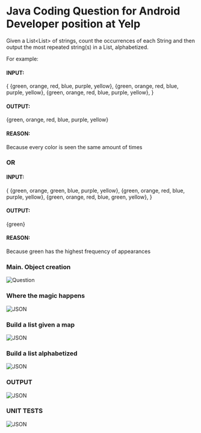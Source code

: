 # Java Coding Question for Android Developer position at Yelp

Given a List<List<String>> of strings, count the occurrences of each String and then output the most repeated string(s) in a List<String>, alphabetized.

For example:

#### INPUT:
{
    {green, orange, red, blue, purple, yellow},
    {green, orange, red, blue, purple, yellow},
    {green, orange, red, blue, purple, yellow},
}
#### OUTPUT:
{green, orange, red, blue, purple, yellow}

#### REASON:
Because every color is seen the same amount of times

### OR

#### INPUT:
{
    {green, orange, green, blue, purple, yellow},
    {green, orange, red, blue, purple, yellow},
    {green, orange, red, blue, green, yellow},
}
#### OUTPUT:
{green}

#### REASON:
Because green has the highest frequency of appearances



### Main. Object creation
![Question](https://i.imgur.com/8X7OfDL.png)

### Where the magic happens
![JSON](https://i.imgur.com/MZHMmFc.png)

### Build a list given a map
![JSON](https://i.imgur.com/PTdQbRV.png)

### Build a list alphabetized
![JSON](https://i.imgur.com/IvoQjkX.png)

### OUTPUT
![JSON](https://i.imgur.com/SenA8Zy.png)

### UNIT TESTS
![JSON](https://i.imgur.com/Ai7dYQi.png)


